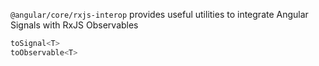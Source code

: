 `@angular/core/rxjs-interop` provides useful utilities to integrate Angular Signals with RxJS Observables

```typescript
toSignal<T>
toObservable<T>
```